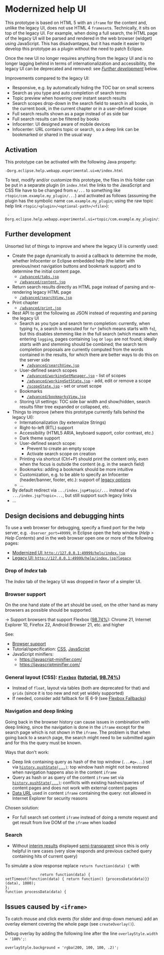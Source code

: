 # Modernized help UI

This prototype is based on HTML 5 with an `iframe` for the content and, unlike
the legacy UI, does not use HTML 4 `frameset`s. Technically, it sits on top of
the legacy UI. For example, when doing a full search, the HTML page of the
legacy UI will be parsed and rendered in the web browser (widget) using
JavaScript. This has disadvantages, but it has made it easier to develop this
prototype as a plugin without the need to patch Eclipse.

Once the new UI no longer requires anything from the legacy UI and is no longer
lagging behind in terms of internationalization and accessibility, the legacy UI
can be deprecated and removed: see [_Further development_](#further-development)
below.

Improvements compared to the legacy UI:
* Responsive, e.g. by automatically hiding the TOC bar on small screens
* Search as you type and auto completion of search terms
* Topic preview when hovering over instant search results
* Search scopes drop-down in the search field to search in all books, in the
  current book, in the current chapter or in a user-defined scope
* Full search results shown as a page instead of as side bar
* Full search results can be filtered by books
* Infocenter: UI designed aware of mobile devices
* Infocenter: URL contains topic or search, so a deep link can be bookmarked or
  shared in the usual way


## Activation

This prototype can be activated with the following Java property:

    -Dorg.eclipse.help.webapp.experimental.ui=m/index.html

To test, modify  and/or customize this prototype, the files in this folder can
be put in a separate plugin (in `index.html` the links to the JavaScript and
CSS file have to be changed from `m/...` to something like
`rtopic/com.example.my_plugin/...`) and activated as follows (assuming
the plugin has the symbolic name `com.example.my_plugin`; using the raw
topic help link `rtopic/<plugin>/<optional-path>/<file>`):

     -Dorg.eclipse.help.webapp.experimental.ui=rtopic/com.example.my_plugin/index.html


## Further development

Unsorted list of things to improve and where the legacy UI is currently used:
* Create the page dynamically to avoid a callback to determine the mode, whether
Infocenter or Eclipse embedded help (the latter with previous/next navigation
buttons and  bookmark support) and to determine the initial content page.
    * [`/advanced/tabs.jsp`](http://127.0.0.1:49999/help/advanced/tabs.jsp)
    * [`/advanced/content.jsp`](http://127.0.0.1:49999/help/advanced/content.jsp)
* Return search results directly as HTML page instead of parsing and re-rendering legacy HTML page
    * [`/advanced/searchView.jsp`](http://127.0.0.1:49999/help/advanced/searchView.jsp?showSearchCategories=false&searchWord=test&maxHits=500)
* Print chapter
    * [`/advanced/print.jsp`](127.0.0.1:49999/help/advanced/print.jsp?topic=/../nav/0)
* Rest API to get the following as JSON instead of requesting and parsing the legacy UI
    * Search as you type and search term completion: currently, when typing `fo`, a search is executed for `fo*` (which means starts with `fo`), but this disables stemming like in the full search (which means when entering `logging`, pages containing `log` or `logs` are not found; ideally _starts with_ and stemming should be combined; the search term completion proposals are currently computed from the words contained in the results, for which there are better ways to do this on the server side  
        * [`/advanced/searchView.jsp`](http://127.0.0.1:49999/help/advanced/searchView.jsp?showSearchCategories=false&searchWord=test*&maxHits=7)
    * User-defined search scopes
        * [`/advanced/workingSetManager.jsp`](http://127.0.0.1:49999/help/advanced/workingSetManager.jsp) - list of scopes
        * [`/advanced/workingSetState.jsp`](http://127.0.0.1:49999/help/advanced/workingSetState.jsp?operation=add&workingSet=example_scope) - add, edit or remove a scope
        * [`/scopeState.jsp`](http://127.0.0.1:49999/scopeState.jsp?workingSet=) - set or unset scope
    * Bookmarks
        * [`/advanced/bookmarksView.jsp`](127.0.0.1:49999/help/advanced/print.jsp?topic=/../nav/0)
    * Storing UI settings: TOC side bar width and show/hidden, search results filter tree expanded or collapsed, etc.
* Things to improve (where this prototype currently falls behind the legacy UI):
    * Internationalization (by externalize Strings)
    * Right-to-left (RTL) support
    * Accessibility (HTML5 ARIA, keyboard support, color contrast, etc.)
    * Dark theme support
    * User-defined search scope:
        * Prevent to create an empty scope
        * Activate search scope on creation
    * Printing via shortcut (Ctrl+P) should print the content
      only, even when the focus is outside the content (e.g. in
      the search field)
    * Bookmarks: adding a bookmark should be more intuitive
    * Customization, e.g. to be able to specify an Infocenter
      (header/banner, footer, etc.): support of
      [legacy options](https://help.eclipse.org/latest/topic/org.eclipse.platform.doc.isv/guide/ua_help_setup_preferences.htm)
    * ...
* By default redirect via `.../index.jsp#topic/...` instead of via `.../index.jsp?topic=...`, but still support such legacy links
* ...


## Design decisions and debugging hints

To use a web browser for debugging, specify a fixed port for the help server,
e.g. `-Dserver_port=49999`, in Eclipse open the help window
(_Help > Help Contents_) and in the web browser open one or more of the
following pages:
* [Modernized UI: `http://127.0.0.1:49999/help/index.jsp`](http://127.0.0.1:49999/help/index.jsp)
* [Legacy UI: `http://127.0.0.1:49999/help/index.jsp?legacy`](http://127.0.0.1:49999/help/index.jsp?legacy)


### Drop of _Index_ tab

The _Index_ tab of the legacy UI was dropped in favor of a simpler UI.


### Browser support

On the one hand state of the art should be used, on the other hand as many
browsers as possible should be supported.

&#8594; Support browsers that support Flexbox ([98.74%](https://caniuse.com/#feat=flexbox)):
Chrome 21, Internet Explorer 10, Firefox 22, Android Browser 21, etc. and higher

See:
* [Browser support](https://caniuse.com/)
* Tutorial/specification: [CSS](https://www.w3schools.com/csS/default.asp),
  [JavaScript](https://www.w3schools.com/js/default.asp)
* JavaScript minifiers:
  * https://javascript-minifier.com/
  * https://javascriptminifier.com/


### General layout (CSS): [`Flexbox`](https://www.w3schools.com/csS/css3_flexbox.asp) ([tutorial](https://css-tricks.com/snippets/css/a-guide-to-flexbox/), [98.74%](https://caniuse.com/#feat=flexbox))

* Instead of `float`, layout via tables (both are deprecated for that) and `gridx` (since it is too new and not yet widely supported)
* If needed, consider add fallback for IE 6-9 (see [Flexbox Fallbacks](http://maddesigns.de/flexbox-fallbacks-2670.html))


### Navigation and deep linking

Going back in the browser history can cause issues in combination with deep linking, since the navigation is done in
the `iframe` except for the search page which is not shown in the `iframe`.
The problem is that when going back to a search page, the search might need to be submitted again and for this the
query must be known.

Ways that don't work:

* Deep link containing query as hash of the top window (`...#q=...`) set via
  [`history.pushState(...)`](https://developer.mozilla.org/en-US/docs/Web/API/History/pushState):
  top window hash might not be restored when navigation happens also in the content `iframe`
* Query as hash or as query of the content `iframe` set via
  [`history.pushState(...)`](https://developer.mozilla.org/en-US/docs/Web/API/History/pushState):
  conflicts with existing hashes/queries of content pages and does not work with external content pages
* [Data URL](https://developer.mozilla.org/en-US/docs/Web/HTTP/Basics_of_HTTP/Data_URIs) used in content `iframe`
  containing the query: not allowed in Internet Explorer for security reasons

Chosen solution:

* For full search set content `iframe` instead of doing a remote request and get
  result from live DOM of the `iframe` when loaded


### Search

* Without [interim results](https://github.com/howlger/Eclipse-Help-Modernized/blob/541481f486008f665244446052d2a7e6d147223c/de.agilantis.help_ui_modernized/index.js#L482-L513) displayed [semi-transparent](https://github.com/howlger/Eclipse-Help-Modernized/blob/541481f486008f665244446052d2a7e6d147223c/de.agilantis.help_ui_modernized/index.js#L607) since this is only helpful in rare cases (very slow responds and previous cached query containing hits of current query)

To simulate a slow response replace `return function(data) {` with

```
                return function(data) {
setTimeout(function(data) { return function() {processData(data)}}(data), 1000);
};
function processData(data) {
```


## Issues caused by `<iframe>`

To catch mouse and click events (for slider and drop-down menues) add an overlay element covering the whole page (see `createOverlay()`).

Debug overlay by adding the following line after the line `overlayStyle.width = '100%';`:

```
overlayStyle.background = 'rgba(200, 100, 100, .2)';
```
